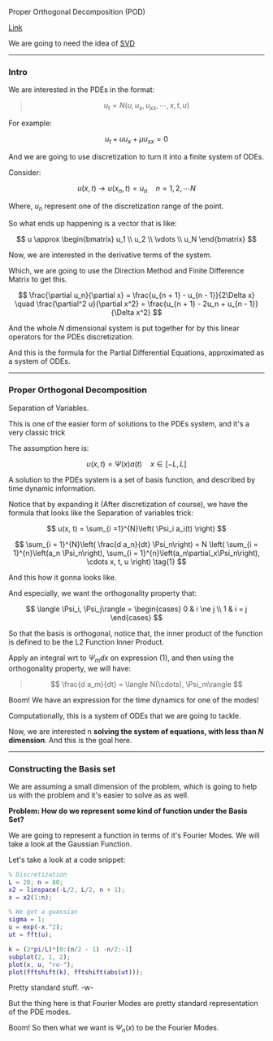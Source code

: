 Proper Orthogonal Decomposition (POD)

[Link](https://www.youtube.com/watch?v=YX24Jgd90uY)

We are going to need the idea of [SVD](../AMATH%20584%20Numerical%20Linear%20Algebra/Matrix%20Theory/Matrix%20Decomposition/SVD.md)

---

### Intro

We are interested in the PDEs in the format: 

> $$
> u_t = N(u, u_x, u_{xx}, \cdots, x, t, u)
> $$

For example:

$$
u_t + uu_x + \mu u_{xx} = 0
$$

And we are going to use discretization to turn it into  a finite system of ODEs. 

Consider: 

$$
u(x, t) \rightarrow u(x_n, t) = u_n \quad n = 1, 2,\cdots N
$$

Where, $u_n$ represent one of the discretization range of the point. 

So what ends up happening is a vector that is like: 

$$
u \approx
\begin{bmatrix}
    u_1 \\ u_2 \\ \vdots \\ u_N
\end{bmatrix}
$$

Now, we are interested in the derivative terms of the system. 

Which, we are going to use the Direction Method and Finite Difference Matrix to get this. 

$$
\frac{\partial u_n}{\partial x} = \frac{u_{n + 1} - u_{n - 1}}{2\Delta x}
\quad 
\frac{\partial^2 u}{\partial x^2} = 
\frac{u_{n + 1} - 2u_n + u_{n - 1}}{\Delta x^2}
$$

And the whole $N$ dimensional system is put together for by this linear operators for the PDEs discretization. 

And this is the formula for the Partial Differential Equations, approximated as a system of ODEs. 

---
### **Proper Orthogonal Decomposition**

Separation of Variables. 

This is one of the easier form of solutions to the PDEs system, and it's a very classic trick

The assumption here is:

$$
u(x, t) = \Psi(x) a(t) \quad x\in [-L, L]
$$

A solution to the PDEs system is a set of basis function, and described by time dynamic information. 

Notice that by expanding it (After discretization of course), we have the formula that looks like the Separation of variables trick: 

$$
u(x, t) = 
\sum_{i =1}^{N}\left(
    \Psi_i a_i(t)
    \right)
$$

$$
\sum_{i = 1}^{N}\left(
    \frac{d a_n}{dt}
    \Psi_n\right) = N \left(
        \sum_{i = 1}^{n}\left(a_n \Psi_n\right), 
        \sum_{i = 1}^{n}\left(a_n\partial_x\Psi_n\right), 
        \cdots
        x, t, u
    \right)
    \tag{1}
$$

And this how it gonna looks like. 

And especially, we want the orthogonality property that: 

$$
\langle \Psi_i, \Psi_j\rangle = \begin{cases}
    0 & i \ne j \\ 1 & i = j
\end{cases}
$$

So that the basis is orthogonal, notice that, the inner product of the function is defined to be the L2 Function Inner Product. 

Apply an integral wrt to $\Psi_m dx$ on expression (1), and then using the orthogonality property, we will have: 

> $$
> \frac{d a_m}{dt} = \langle N(\cdots), \Psi_m\rangle
> $$

Boom! We have an expression for the time dynamics for one of the modes!

Computationally, this is a system of ODEs that we are going to tackle. 

Now, we are interested n **solving the system of equations, with less than $N$ dimension**. And this is the goal here. 


---
### **Constructing the Basis set**

We are assuming a small dimension of the problem, which is going to help us with the problem and it's easier to solve as as well. 

**Problem: How do we represent some kind of function under the Basis Set?**

We are going to represent a function in terms of it's Fourier Modes. We will take a look at the Gaussian Function. 

Let's take a look at a code snippet: 

```matlab
% Discretization 
L = 20; n = 80; 
x2 = linspace(-L/2, L/2, n + 1); 
x = x2(1:n); 

% We got a guassian 
sigma = 1;
u = exp(-x.^2);
ut = fft(u);

k = (2*pi/L)*[0:(n/2 - 1) -n/2:-1]
subplot(2, 1, 2);
plot(x, u, "ro-");
plot(fftshift(k), fftshift(abs(ut)));
```
Pretty standard stuff. -w-

But the thing here is that Fourier Modes are pretty standard representation of the PDE modes. 

Boom! So then what we want is $\Psi_n(x)$ to be the Fourier Modes.